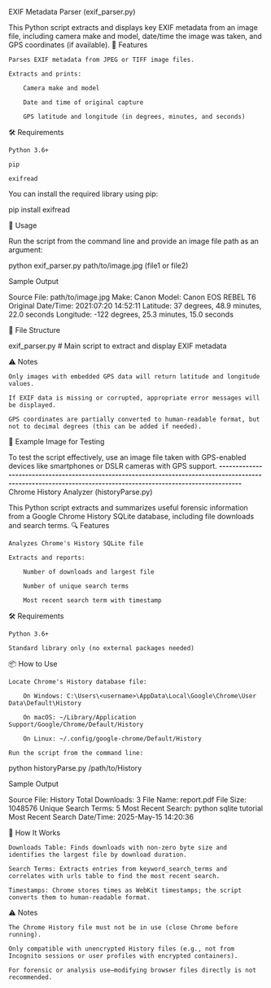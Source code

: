 EXIF Metadata Parser (exif_parser.py)

This Python script extracts and displays key EXIF metadata from an image file, including camera make and model, date/time the image was taken, and GPS coordinates (if available).
📸 Features

    Parses EXIF metadata from JPEG or TIFF image files.

    Extracts and prints:

        Camera make and model

        Date and time of original capture

        GPS latitude and longitude (in degrees, minutes, and seconds)

🛠️ Requirements

    Python 3.6+

    pip

    exifread

You can install the required library using pip:

pip install exifread

🚀 Usage

Run the script from the command line and provide an image file path as an argument:

python exif_parser.py path/to/image.jpg (file1 or file2)

Sample Output

Source File: path/to/image.jpg
Make: Canon
Model: Canon EOS REBEL T6
Original Date/Time: 2021:07:20 14:52:11
Latitude: 37 degrees, 48.9 minutes, 22.0 seconds
Longitude: -122 degrees, 25.3 minutes, 15.0 seconds

📂 File Structure

exif_parser.py  # Main script to extract and display EXIF metadata

⚠️ Notes

    Only images with embedded GPS data will return latitude and longitude values.

    If EXIF data is missing or corrupted, appropriate error messages will be displayed.

    GPS coordinates are partially converted to human-readable format, but not to decimal degrees (this can be added if needed).

🧪 Example Image for Testing

To test the script effectively, use an image file taken with GPS-enabled devices like smartphones or DSLR cameras with GPS support.
****---------------------------------------------------------------------------------------------------------------------------------------------------------------****
Chrome History Analyzer (historyParse.py)

This Python script extracts and summarizes useful forensic information from a Google Chrome History SQLite database, including file downloads and search terms.
🔍 Features

    Analyzes Chrome's History SQLite file

    Extracts and reports:

        Number of downloads and largest file

        Number of unique search terms

        Most recent search term with timestamp

🛠️ Requirements

    Python 3.6+

    Standard library only (no external packages needed)

📦 How to Use

    Locate Chrome's History database file:

        On Windows: C:\Users\<username>\AppData\Local\Google\Chrome\User Data\Default\History

        On macOS: ~/Library/Application Support/Google/Chrome/Default/History

        On Linux: ~/.config/google-chrome/Default/History

    Run the script from the command line:

python historyParse.py /path/to/History

Sample Output

Source File: History
Total Downloads: 3
File Name: report.pdf
File Size: 1048576
Unique Search Terms: 5
Most Recent Search: python sqlite tutorial
Most Recent Search Date/Time: 2025-May-15 14:20:36

🧠 How It Works

    Downloads Table: Finds downloads with non-zero byte size and identifies the largest file by download duration.

    Search Terms: Extracts entries from keyword_search_terms and correlates with urls table to find the most recent search.

    Timestamps: Chrome stores times as WebKit timestamps; the script converts them to human-readable format.

⚠️ Notes

    The Chrome History file must not be in use (close Chrome before running).

    Only compatible with unencrypted History files (e.g., not from Incognito sessions or user profiles with encrypted containers).

    For forensic or analysis use—modifying browser files directly is not recommended.
